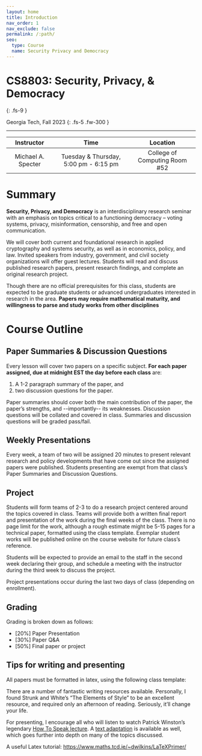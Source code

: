 ```yaml
---
layout: home
title: Introduction
nav_order: 1
nav_exclude: false 
permalink: /:path/
seo:
  type: Course
  name: Security Privacy and Democracy
---
```

# CS8803: Security, Privacy, & Democracy
{: .fs-9 }

Georgia Tech, Fall 2023
{: .fs-5 .fw-300 }

---


| Instructor       | Time                                  | Location                      |
|:----------------:|:-------------------------------------:|:-----------------------------:|
|Michael A. Specter| Tuesday & Thursday, 5:00 pm - 6:15 pm | College of Computing Room #52 |

# Summary

**Security, Privacy, and Democracy** is an interdisciplinary research seminar with an emphasis on topics critical to a functioning democracy – voting systems, privacy, misinformation, censorship, and free and open communication. 

We will cover both current and foundational research in applied cryptography and systems security, as well as in economics, policy, and law. Invited speakers from industry, government, and civil society organizations will offer guest lectures. Students will read and discuss published research papers, present research findings, and complete an original research project.

Though there are no official prerequisites for this class, students are expected to be graduate students or advanced undergraduates interested in research in the area. **Papers may require mathematical maturity, and willingness to parse and study works from other disciplines**

# Course Outline
## Paper Summaries & Discussion Questions 
Every lesson will cover two papers on a specific subject. **For each paper assigned, due at midnight EST the day before each class** are:
1. A 1-2 paragraph summary of the paper, and 
2. two discussion questions for the paper.

Paper summaries should cover both the main contribution of the paper, the paper’s strengths, and --importantly-- its weaknesses. Discussion questions will be collated and covered in class. Summaries and discussion questions will be graded pass/fail.

## Weekly Presentations
Every week, a team of two will be assigned 20 minutes to present relevant research and policy developments that have come out since the assigned papers were published. Students presenting are exempt from that class’s Paper Summaries and Discussion Questions.

## Project
Students will form teams of 2-3 to do a research project centered around the topics covered in class. Teams will provide both a written final report and presentation of the work during the final weeks of the class. There is no page limit for the work, although a rough estimate might be 5-15 pages for a technical paper, formatted using the class template. Exemplar student works will be published online on the course website for future class’s reference.

Students will be expected to provide an email to the staff in the second week declaring their group, and schedule a meeting with the instructor during the third week to discuss the project.

Project presentations occur during the last two days of class (depending on enrollment).

## Grading
Grading is broken down as follows:
* [20%] Paper Presentation
* [30%] Paper Q&A  
* [50%] Final paper or project 

## Tips for writing and presenting
All papers must be formatted in latex, using the following class template: <Link to the template for the class>

There are a number of fantastic writing resources available. Personally, I found Strunk and White’s “The Elements of Style” to be an excellent resource, and required only an afternoon of reading. Seriously, it’ll change your life.

For presenting, I encourage all who will listen to watch Patrick Winston’s legendary [How To Speak lecture](https://www.youtube.com/watch?v=Unzc731iCUY). A [text adaptation](https://mitpress.mit.edu/9780262360401/make-it-clear/) is available as well, which goes further into depth on many of the topics discussed.

A useful Latex tutorial: https://www.maths.tcd.ie/~dwilkins/LaTeXPrimer/


